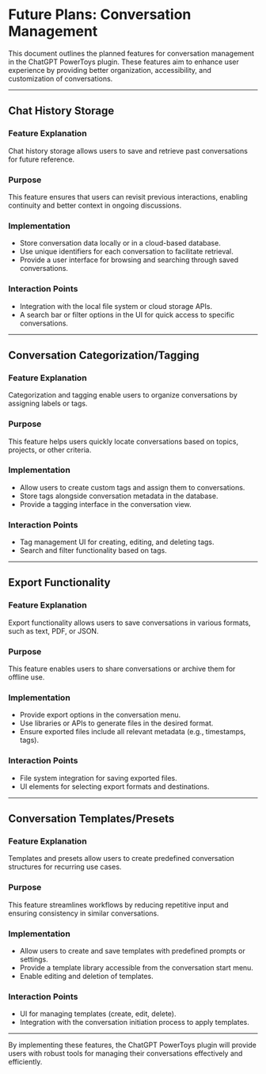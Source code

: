 # Future Plans: Conversation Management

This document outlines the planned features for conversation management in the ChatGPT PowerToys plugin. These features aim to enhance user experience by providing better organization, accessibility, and customization of conversations.

---

## Chat History Storage

### Feature Explanation
Chat history storage allows users to save and retrieve past conversations for future reference.

### Purpose
This feature ensures that users can revisit previous interactions, enabling continuity and better context in ongoing discussions.

### Implementation
- Store conversation data locally or in a cloud-based database.
- Use unique identifiers for each conversation to facilitate retrieval.
- Provide a user interface for browsing and searching through saved conversations.

### Interaction Points
- Integration with the local file system or cloud storage APIs.
- A search bar or filter options in the UI for quick access to specific conversations.

---

## Conversation Categorization/Tagging

### Feature Explanation
Categorization and tagging enable users to organize conversations by assigning labels or tags.

### Purpose
This feature helps users quickly locate conversations based on topics, projects, or other criteria.

### Implementation
- Allow users to create custom tags and assign them to conversations.
- Store tags alongside conversation metadata in the database.
- Provide a tagging interface in the conversation view.

### Interaction Points
- Tag management UI for creating, editing, and deleting tags.
- Search and filter functionality based on tags.

---

## Export Functionality

### Feature Explanation
Export functionality allows users to save conversations in various formats, such as text, PDF, or JSON.

### Purpose
This feature enables users to share conversations or archive them for offline use.

### Implementation
- Provide export options in the conversation menu.
- Use libraries or APIs to generate files in the desired format.
- Ensure exported files include all relevant metadata (e.g., timestamps, tags).

### Interaction Points
- File system integration for saving exported files.
- UI elements for selecting export formats and destinations.

---

## Conversation Templates/Presets

### Feature Explanation
Templates and presets allow users to create predefined conversation structures for recurring use cases.

### Purpose
This feature streamlines workflows by reducing repetitive input and ensuring consistency in similar conversations.

### Implementation
- Allow users to create and save templates with predefined prompts or settings.
- Provide a template library accessible from the conversation start menu.
- Enable editing and deletion of templates.

### Interaction Points
- UI for managing templates (create, edit, delete).
- Integration with the conversation initiation process to apply templates.

---

By implementing these features, the ChatGPT PowerToys plugin will provide users with robust tools for managing their conversations effectively and efficiently.
